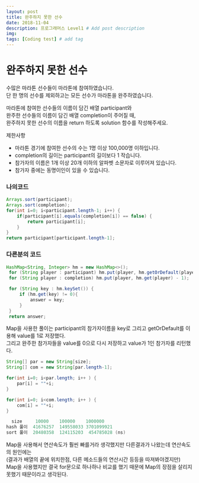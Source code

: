 ```yaml
---
layout: post
title: 완주하지 못한 선수
date: 2018-11-04
description: 프로그래머스 Level1 # Add post description
img: 
tags: [Coding test] # add tag
---
```


# 완주하지 못한 선수
수많은 마라톤 선수들이 마라톤에 참여하였습니다.  
단 한 명의 선수를 제외하고는 모든 선수가 마라톤을 완주하였습니다.

마라톤에 참여한 선수들의 이름이 담긴 배열 participant와  
완주한 선수들의 이름이 담긴 배열 completion이 주어질 때,  
완주하지 못한 선수의 이름을 return 하도록 solution 함수를 작성해주세요.

제한사항
- 마라톤 경기에 참여한 선수의 수는 1명 이상 100,000명 이하입니다.
- completion의 길이는 participant의 길이보다 1 작습니다.
- 참가자의 이름은 1개 이상 20개 이하의 알파벳 소문자로 이루어져 있습니다.
- 참가자 중에는 동명이인이 있을 수 있습니다.

### 나의코드
~~~java
Arrays.sort(participant);
Arrays.sort(completion);
for(int i=0; i<participant.length-1; i++) {
    if(participant[i].equals(completion[i]) == false) {
        return participant[i];
    }
}
return participant[participant.length-1];
~~~
### 다른분의 코드
~~~java
HashMap<String, Integer> hm = new HashMap<>();
 for (String player : participant) hm.put(player, hm.getOrDefault(player, 0) + 1);
 for (String player : completion) hm.put(player, hm.get(player) - 1);

 for (String key : hm.keySet()) {
     if (hm.get(key) != 0){
         answer = key;
     }
 }
 return answer;
~~~
Map을 사용한 풀이는 participant의 참가자이름을 key로 그리고 getOrDefault를 이용해 value를 1로 저장했다.  
그리고 완주한 참가자들을 value를 0으로 다시 저장하고 value가 1인 참가자를 리턴했다.  

~~~java
String[] par = new String[size];
String[] com = new String[par.length-1];

for(int i=0; i<par.length; i++ ) {
	par[i] = ""+i;
}

for(int i=0; i<com.length; i++ ) {
	com[i] = ""+i;
}

  size     10000    100000    1000000
hash 풀이  41676257  149558033 3701099921
sort 풀이  20480358  124115203  454785028 (ns)
~~~
Map을 사용해서 연산속도가 훨씬 빠를거라 생각했지만 다른결과가 나왔는데 연산속도의 원인에는  
(결과가 배열의 끝에 위치한점, 다른 메소드들의 연산시간 등등을 따져봐야겠지만)  
Map을 사용했지만 결국 for문으로 하나하나 비교를 했기 때문에 Map의 장점을 살리지 못했기 때문이라고 생각된다.
